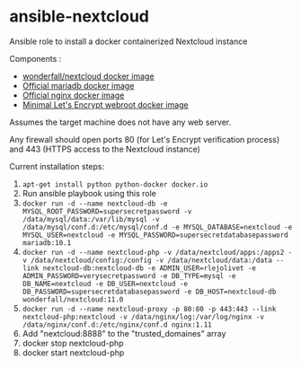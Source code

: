 # ansible-nextcloud
Ansible role to install a docker containerized Nextcloud instance

Components :
- [wonderfall/nextcloud docker image](https://hub.docker.com/r/wonderfall/nextcloud/)
- [Official mariadb docker image](https://hub.docker.com/_/mariadb/)
- [Official nginx docker image](https://hub.docker.com/_/nginx/)
- [Minimal Let's Encrypt webroot docker image](https://github.com/RLejolivet/docker-letsencrypt-webroot)

Assumes the target machine does not have any web server.

Any firewall should open ports 80 (for Let's Encrypt verification process) and 443 (HTTPS access to the Nextcloud instance)

Current installation steps:
1. ```apt-get install python python-docker docker.io```
2. Run ansible playbook using this role
3. ```docker run -d --name nextcloud-db -e MYSQL_ROOT_PASSWORD=supersecretpassword -v /data/mysql/data:/var/lib/mysql -v /data/mysql/conf.d:/etc/mysql/conf.d -e MYSQL_DATABASE=nextcloud -e MYSQL_USER=nextcloud -e MYSQL_PASSWORD=supersecretdatabasepassword mariadb:10.1```
4. ```docker run -d --name nextcloud-php -v /data/nextcloud/apps:/apps2 -v /data/nextcloud/config:/config -v /data/nextcloud/data:/data --link nextcloud-db:nextcloud-db -e ADMIN_USER=rlejolivet -e ADMIN_PASSWORD=verysecretpassword -e DB_TYPE=mysql -e DB_NAME=nextcloud -e DB_USER=nextcloud -e DB_PASSWORD=supersecretdatabasepassword -e DB_HOST=nextcloud-db wonderfall/nextcloud:11.0```
5. ```docker run -d --name nextcloud-proxy -p 80:80 -p 443:443 --link nextcloud-php:nextcloud -v /data/nginx/log:/var/log/nginx -v /data/nginx/conf.d:/etc/nginx/conf.d nginx:1.11```
6. Add "nextcloud:8888" to the "trusted_domaines" array
7. docker stop nextcloud-php
8. docker start nextcloud-php
